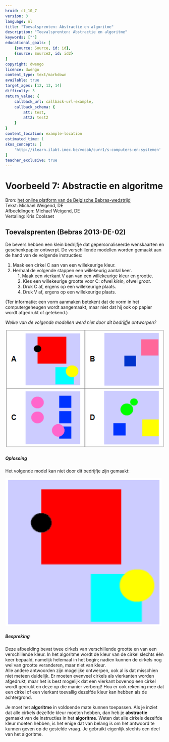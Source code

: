 ```yaml
---
hruid: ct_10_7
version: 3
language: nl
title: "Toevalsprenten: Abstractie en algoritme"
description: "Toevalsprenten: Abstractie en algoritme"
keywords: [""]
educational_goals: [
    {source: Source, id: id}, 
    {source: Source2, id: id2}
]
copyright: dwengo
licence: dwengo
content_type: text/markdown
available: true
target_ages: [12, 13, 14]
difficulty: 3
return_value: {
    callback_url: callback-url-example,
    callback_schema: {
        att: test,
        att2: test2
    }
}
content_location: example-location
estimated_time: 1
skos_concepts: [
    'http://ilearn.ilabt.imec.be/vocab/curr1/s-computers-en-systemen'
]
teacher_exclusive: true
---
```

# Voorbeeld 7:  Abstractie en algoritme
Bron: [het online platform van de Belgische Bebras-wedstrijd](https://bebras.ugent.be/)<br>
Tekst: Michael Weigend, DE<br>
Afbeeldingen: Michael Weigend, DE<br> 
Vertaling: Kris Coolsaet

## Toevalsprenten (Bebras 2013-DE-02)

De bevers hebben een klein bedrijfje dat gepersonaliseerde wenskaarten en geschenkpapier ontwerpt. De verschillende modellen worden gemaakt aan de hand van de volgende instructies:

1. Maak een cirkel C aan van een willekeurige kleur.
2. Herhaal de volgende stappen een willekeurig aantal keer.<br>
&nbsp;&nbsp;&nbsp;&nbsp;1. Maak een vierkant V aan van een willekeurige kleur en grootte.<br>
&nbsp;&nbsp;&nbsp;&nbsp;2. Kies een willekeurige grootte voor C: ofwel *klein*, ofwel *groot*.<br>
&nbsp;&nbsp;&nbsp;&nbsp;3. Druk C af, ergens op een willekeurige plaats.<br>
&nbsp;&nbsp;&nbsp;&nbsp;4. Druk V af, ergens op een willekeurige plaats.<br>

(Ter informatie: een vorm aanmaken betekent dat de vorm in het computergeheugen wordt aangemaakt, maar niet dat hij ook op papier wordt afgedrukt of getekend.)

*Welke van de volgende modellen werd niet door dit bedrijfje ontworpen?*

![Toevalsprenten](embed/bebrasabstractie2.png "Bebras Toevalsprent")

##### Oplossing

Het volgende model kan niet door dit bedrijfje zijn gemaakt:

![Toevalsprenten](embed/bebrasabstractie2oplossing.png "Bebras Toevalsprent oplossing")

##### Bespreking

Deze afbeelding bevat twee cirkels van verschillende grootte en van een verschillende kleur. In het algoritme wordt de kleur van de cirkel slechts één keer bepaald, namelijk helemaal in het begin; nadien kunnen de cirkels nog wel van grootte veranderen, maar niet van kleur.<br>
Alle andere antwoorden zijn mogelijke ontwerpen, ook al is dat misschien niet meteen duidelijk. Er moeten evenveel cirkels als vierkanten worden afgedrukt, maar het is best mogelijk dat een vierkant bovenop een cirkel wordt gedrukt en deze op die manier verbergt! Hou er ook rekening mee dat een cirkel of een vierkant toevallig dezelfde kleur kan hebben als de achtergrond.

Je moet het **algoritme** in voldoende mate kunnen toepassen. Als je inziet dat alle cirkels dezelfde kleur moeten hebben, dan heb je **abstractie** gemaakt van de instructies in het **algoritme**. Weten dat alle cirkels dezelfde kleur moeten hebben, is het enige dat van belang is om het antwoord te kunnen geven op de gestelde vraag. Je gebruikt eigenlijk slechts een deel van het algoritme. 
